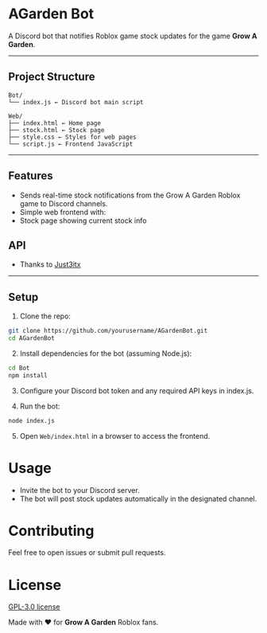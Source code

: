 # AGarden Bot

A Discord bot that notifies Roblox game stock updates for the game **Grow A Garden**.

---

## Project Structure

```
Bot/
└── index.js ← Discord bot main script

Web/
├── index.html ← Home page
├── stock.html ← Stock page
├── style.css ← Styles for web pages
└── script.js ← Frontend JavaScript
```


---

## Features

- Sends real-time stock notifications from the Grow A Garden Roblox game to Discord channels.
- Simple web frontend with:
- Stock page showing current stock info

## API

- Thanks to [Just3itx](https://github.com/Just3itx/Grow-A-Garden-API) 

---

## Setup

1. Clone the repo:

```bash
git clone https://github.com/yourusername/AGardenBot.git
cd AGardenBot
```

2. Install dependencies for the bot (assuming Node.js):

```bash
cd Bot
npm install
```

3. Configure your Discord bot token and any required API keys in index.js.

4. Run the bot:

```bash
node index.js
```

5. Open `Web/index.html` in a browser to access the frontend.

# Usage
- Invite the bot to your Discord server.
- The bot will post stock updates automatically in the designated channel.

# Contributing
Feel free to open issues or submit pull requests.

# License
[GPL-3.0 license](https://github.com/AxMilin/AGarden-Bot/tree/main#GPL-3.0-1-ov-file)


Made with ❤️ for **Grow A Garden** Roblox fans.

